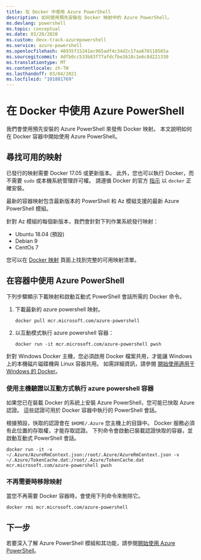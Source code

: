 ```yaml
---
title: 在 Docker 中使用 Azure PowerShell
description: 如何使用預先安裝在 Docker 映射中的 Azure PowerShell。
ms.devlang: powershell
ms.topic: conceptual
ms.date: 03/20/2020
ms.custom: devx-track-azurepowershell
ms.service: azure-powershell
ms.openlocfilehash: 48935f15241ec965adf4c34d2c17aa670110585a
ms.sourcegitcommit: 4dfb0cc533b83f77afdcfbe2618c1e6c8d221330
ms.translationtype: MT
ms.contentlocale: zh-TW
ms.lasthandoff: 03/04/2021
ms.locfileid: "101881769"
---
```

# <a name="using-azure-powershell-in-docker"></a>在 Docker 中使用 Azure PowerShell

我們會使用預先安裝的 Azure PowerShell 來發佈 Docker 映射。 本文說明如何在 Docker 容器中開始使用 Azure PowerShell。

## <a name="finding-available-images"></a>尋找可用的映射

已發行的映射需要 Docker 17.05 或更新版本。 此外，您也可以執行 Docker，而不需要 `sudo` 或本機系統管理許可權。 請遵循 Docker 的官方 [指示][install] 以 `docker` 正確安裝。

最新的容器映射包含最新版本的 PowerShell 和 Az 模組支援的最新 Azure PowerShell 模組。

針對 Az 模組的每個新版本，我們會針對下列作業系統發行映射：

- Ubuntu 18.04 (預設) 
- Debian 9
- CentOs 7

您可以在 [Docker 映射][az image] 頁面上找到完整的可用映射清單。

## <a name="using-azure-powershell-in-a-container"></a>在容器中使用 Azure PowerShell

下列步驟顯示下載映射和啟動互動式 PowerShell 會話所需的 Docker 命令。

1. 下載最新的 azure powershell 映射。

   ```console
   docker pull mcr.microsoft.com/azure-powershell
   ```

1. 以互動模式執行 azure powershell 容器：

   ```console
   docker run -it mcr.microsoft.com/azure-powershell pwsh
   ```

針對 Windows Docker 主機，您必須啟用 Docker 檔案共用，才能讓 Windows 上的本機磁片磁碟機與 Linux 容器共用。 如需詳細資訊，請參閱 [開始使用適用于 Windows 的 Docker][file-sharing]。

### <a name="run-the-azure-powershell-container-interactively-using-host-authentication"></a>使用主機驗證以互動方式執行 azure powershell 容器

如果您已在裝載 Docker 的系統上安裝 Azure PowerShell，您可能已快取 Azure 認證。 這些認證可用於 Docker 容器中執行的 PowerShell 會話。

根據預設，快取的認證會在 `$HOME/.Azure` 您主機上的目錄中。 Docker 服務必須有此位置的存取權，才能存取認證。 下列命令會啟動已裝載認證快取的容器，並啟動互動式 PowerShell 會話。

```console
docker run -it -v ~/.Azure/AzureRmContext.json:/root/.Azure/AzureRmContext.json -v ~/.Azure/TokenCache.dat:/root/.Azure/TokenCache.dat mcr.microsoft.com/azure-powershell pwsh
```

### <a name="remove-the-image-when-no-longer-needed"></a>不再需要時移除映射

當您不再需要 Docker 容器時，會使用下列命令來刪除它。

```console
docker rmi mcr.microsoft.com/azure-powershell
```

## <a name="next-steps"></a>下一步

若要深入了解 Azure PowerShell 模組和其功能，請參閱[開始使用 Azure PowerShell](get-started-azureps.md)。

<!-- link references -->
[install]: https://docs.docker.com/engine/installation/
[powershell image]: https://hub.docker.com/_/microsoft-powershell
[az image]: https://hub.docker.com/_/microsoft-azure-powershell
[file-sharing]: https://docs.docker.com/docker-for-windows/#file-sharing
